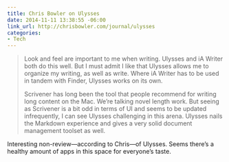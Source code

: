 ```yaml
---
title: Chris Bowler on Ulysses
date: 2014-11-11 13:38:55 -06:00
link_url: http://chrisbowler.com/journal/ulysses
categories:
- Tech
---
```


> Look and feel are important to me when writing. Ulysses and iA Writer both do this well. But I must admit I like that Ulysses allows me to organize my writing, as well as write. Where iA Writer has to be used in tandem with Finder, Ulysses works on its own.
>
> Scrivener has long been the tool that people recommend for writing long content on the Mac. We’re talking novel length work. But seeing as Scrivener is a bit odd in terms of UI and seems to be updated infrequently, I can see Ulysses challenging in this arena. Ulysses nails the Markdown experience and gives a very solid document management toolset as well.

Interesting non-review—according to Chris—of Ulysses. Seems there’s a healthy amount of apps in this space for everyone’s taste.
